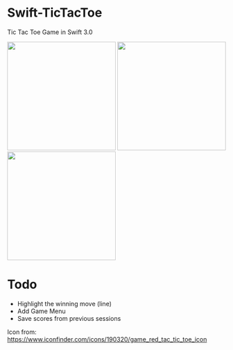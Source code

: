 # Swift-TicTacToe
Tic Tac Toe Game in Swift 3.0

<img src="https://raw.githubusercontent.com/llahiru/Swift-TicTacToe/master/screens/screen01.png" width="250"> 
<img src="https://raw.githubusercontent.com/llahiru/Swift-TicTacToe/master/screens/screen02.png" width="250">
<img src="https://raw.githubusercontent.com/llahiru/Swift-TicTacToe/master/screens/screen03.png" width="250">

# Todo
* Highlight the winning move (line)
* Add Game Menu
* Save scores from previous sessions

Icon from:
https://www.iconfinder.com/icons/190320/game_red_tac_tic_toe_icon
